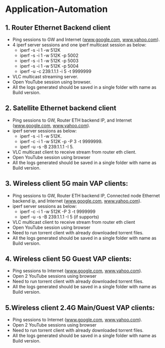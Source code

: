 # Application-Automation<br>
## 1. Router Ethernet Backend client
  - Ping sessions to GW and Internet (www.google.com, www.yahoo.com).
  - 4 iperf server sessions and one iperf multicast session as below:
      - iperf -s -i 1 -w 512K
      - iperf -s -i 1 -w 512K -p 5002
      - iperf -s -i 1 -w 512K -p 5003
      - iperf -s -i 1 -w 512K -p 5004
      - iperf -u -c 239.1.1.1 -i 5 -t 9999999
  - VLC multicast streaming server.
  - Open YouTube session using browser.
  - All the logs generated should be saved in a single folder with name as Build version.

## 2. Satellite Ethernet backend client
  - Ping sessions to GW, Router ETH backend IP, and Internet (www.google.com, www.yahoo.com).
  - iperf server sessions as below:
      - iperf -s -i 1 -w 512K.
      - iperf -c  <Router eth client IP> -i 1 -w 512K -p <one port number per satellite> -P 3 -t 9999999.
      - iperf -u -s -B 239.1.1.1 -I 5.
  - VLC multicast client to receive stream from router eth client.
  - Open YouTube session using browser
  - All the logs generated should be saved in a single folder with name as Build version.

## 3. Wireless client 5G main VAP clients:
  - Ping sessions to GW, Router ETH backend IP, Connected node Ethernet backend ip, and Internet (www.google.com, www.yahoo.com).
  - iperf server sessions as below:
      - iperf -c  <Eth backend client IP> -i 1 -w 512K -P 3 -t 9999999
      - iperf -u -s -B 239.1.1.1 -I 5  (if supports)
  - VLC multicast client to receive stream from router eth client
  - Open YouTube session using browser
  - Need to run torrent client with already downloaded torrent files.
  - All the logs generated should be saved in a single folder with name as Build version.

## 4. Wireless client 5G Guest VAP clients:
  - Ping sessions to Internet (www.google.com, www.yahoo.com).
  - Open 2 YouTube sessions using browser
  - Need to run torrent client with already downloaded torrent files.
  - All the logs generated should be saved in a single folder with name as Build version.

## 5.Wireless client 2.4G Main/Guest VAP clients:
  - Ping sessions to Internet (www.google.com, www.yahoo.com).
  - Open 2 YouTube sessions using browser
  - Need to run torrent client with already downloaded torrent files.
  - All the logs generated should be saved in a single folder with name as Build version.
